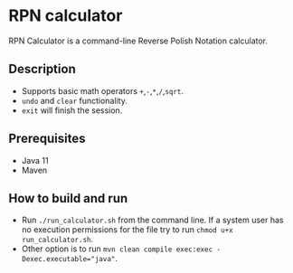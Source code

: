 # RPN calculator
RPN Calculator is a command-line Reverse Polish Notation calculator.

## Description
* Supports basic math operators `+`,`-`,`*`,`/`,`sqrt`.
* `undo` and `clear` functionality.
* `exit` will finish the session.

## Prerequisites
* Java 11
* Maven

## How to build and run
* Run `./run_calculator.sh` from the command line. If a system user has no execution permissions for the file try to run `chmod u+x run_calculator.sh`.
* Other option is to run `mvn clean compile exec:exec -Dexec.executable="java"`.









